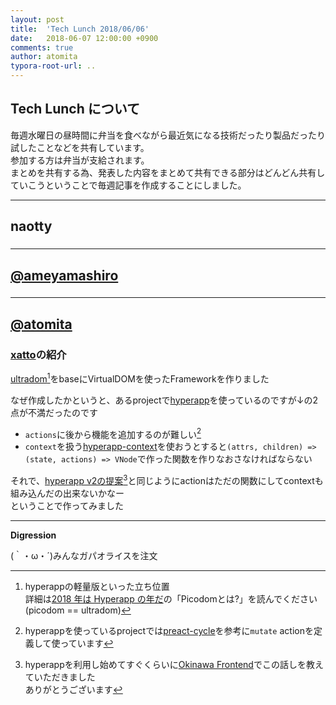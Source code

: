 ```yaml
---
layout: post
title:  'Tech Lunch 2018/06/06'
date:   2018-06-07 12:00:00 +0900
comments: true
author: atomita
typora-root-url: ..
---
```


## Tech Lunch について

毎週水曜日の昼時間に弁当を食べながら最近気になる技術だったり製品だったり試したことなどを共有しています。  
参加する方は弁当が支給されます。  
まとめを共有する為、発表した内容をまとめて共有できる部分はどんどん共有していこうということで毎週記事を作成することにしました。  

----

## naotty

### 



----

## [@ameyamashiro](https://github.com/ameyamashiro)

### 



----

## [@atomita](https://github.com/atomita)

### [xatto](https://www.npmjs.com/package/xatto)の紹介

[ultradom](https://www.npmjs.com/package/ultradom)[^1]をbaseにVirtualDOMを使ったFrameworkを作りました

なぜ作成したかというと、あるprojectで[hyperapp](https://www.npmjs.com/package/hyperapp)を使っているのですが↓の2点が不満だったのです

- `actions`に後から機能を追加するのが難しい[^2]
- `context`を扱う[hyperapp-context](https://www.npmjs.com/package/hyperapp-context)を使おうとすると`(attrs, children) => (state, actions) => VNode`で作った関数を作りなおさなければならない

それで、[hyperapp v2の提案](https://github.com/hyperapp/hyperapp/issues/672)[^3]と同じようにactionはただの関数にしてcontextも組み込んだの出来ないかなー  
ということで作ってみました


[^1]: hyperappの軽量版といった立ち位置<br />詳細は[2018 年は Hyperapp の年だ](https://qiita.com/JorgeBucaran/items/c48446babe0627e25ee6#%E9%9B%A3%E3%81%97%E3%81%8B%E3%81%A3%E3%81%9F%E3%81%A8%E3%81%93%E3%82%8D)の「Picodomとは?」を読んでください(picodom == ultradom)
[^2]: hyperappを使っているprojectでは[preact-cycle](https://www.npmjs.com/package/preact-cycle)を参考に`mutate` actionを定義して使っています
[^3]: hyperappを利用し始めてすぐくらいに[Okinawa Frontend](https://ofe.slack.com)でこの話しを教えていただきました<br />ありがとうございます


----

**Digression**

(｀・ω・´)みんなガパオライスを注文

